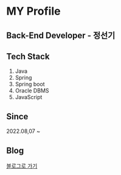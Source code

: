 # MY Profile

## Back-End Developer - 정선기

## Tech Stack

1. Java
2. Spring
3. Spring boot
4. Oracle DBMS
5. JavaScript

## Since

2022.08,07 ~

## Blog

[블로그로 가기](https://blog.naver.com/sungi1205)



<!--
**Jungsungi/Jungsungi** is a ✨ _special_ ✨ repository because its `README.md` (this file) appears on your GitHub profile.

Here are some ideas to get you started:

- 🔭 I’m currently working on ...
- 🌱 I’m currently learning ...
- 👯 I’m looking to collaborate on ...
- 🤔 I’m looking for help with ...
- 💬 Ask me about ...
- 📫 How to reach me: ...
- 😄 Pronouns: ...
- ⚡ Fun fact: ...
-->
